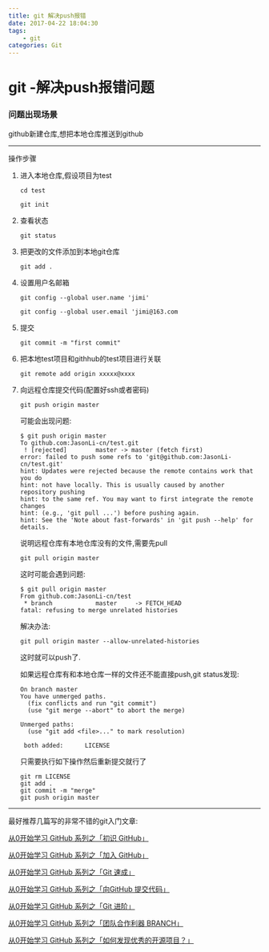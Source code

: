 ```yaml
---
title: git 解决push报错
date: 2017-04-22 18:04:30
tags: 
	- git
categories: Git
---
```


# git -解决push报错问题

### 问题出现场景

github新建仓库,想把本地仓库推送到github

---

操作步骤

1. 进入本地仓库,假设项目为test

   `cd test`

   `git init`

2. 查看状态

   `git status`

3. 把更改的文件添加到本地git仓库

   `git add .`

4. 设置用户名邮箱

   `git config --global user.name 'jimi'`

   `git config --global user.email 'jimi@163.com`

5. 提交

   `git commit -m "first commit"`

6. 把本地test项目和githhub的test项目进行关联

   `git remote add origin xxxxx@xxxx`

7. 向远程仓库提交代码(配置好ssh或者密码)

   `git push origin master`

   可能会出现问题:

   ```shell
   $ git push origin master  
   To github.com:JasonLi-cn/test.git  
    ! [rejected]        master -> master (fetch first)  
   error: failed to push some refs to 'git@github.com:JasonLi-cn/test.git'  
   hint: Updates were rejected because the remote contains work that you do  
   hint: not have locally. This is usually caused by another repository pushing  
   hint: to the same ref. You may want to first integrate the remote changes  
   hint: (e.g., 'git pull ...') before pushing again.  
   hint: See the 'Note about fast-forwards' in 'git push --help' for details. 
   ```

   说明远程仓库有本地仓库没有的文件,需要先pull

   `git pull origin master`

   这时可能会遇到问题:

   ```
   $ git pull origin master  
   From github.com:JasonLi-cn/test  
    * branch            master     -> FETCH_HEAD  
   fatal: refusing to merge unrelated histories  
   ```

   解决办法:

   `git pull origin master --allow-unrelated-histories`

   这时就可以push了.

   如果远程仓库有和本地仓库一样的文件还不能直接push,git status发现:

   ```
   On branch master
   You have unmerged paths.
     (fix conflicts and run "git commit")
     (use "git merge --abort" to abort the merge)

   Unmerged paths:
     (use "git add <file>..." to mark resolution)

   	both added:      LICENSE

   ```

   只需要执行如下操作然后重新提交就行了

   ```Shell
   git rm LICENSE
   git add .
   git commit -m "merge"
   git push origin master
   ```

---

最好推荐几篇写的非常不错的git入门文章:

[从0开始学习 GitHub 系列之「初识 GitHub」](http://stormzhang.com/github/2016/05/25/learn-github-from-zero1/)

[从0开始学习 GitHub 系列之「加入 GitHub」](http://stormzhang.com/github/2016/05/26/learn-github-from-zero2/)

[从0开始学习 GitHub 系列之「Git 速成」](http://stormzhang.com/github/2016/05/30/learn-github-from-zero3/)

[从0开始学习 GitHub 系列之「向GitHub 提交代码」](http://stormzhang.com/github/2016/06/04/learn-github-from-zero4/)

[从0开始学习 GitHub 系列之「Git 进阶」](http://stormzhang.com/github/2016/06/16/learn-github-from-zero5/)

[从0开始学习 GitHub 系列之「团队合作利器 BRANCH」](http://stormzhang.com/github/2016/07/09/learn-from-github-from-zero6/)

[从0开始学习 GitHub 系列之「如何发现优秀的开源项目？」](http://stormzhang.com/github/2016/07/28/learn-github-from-zero7/)